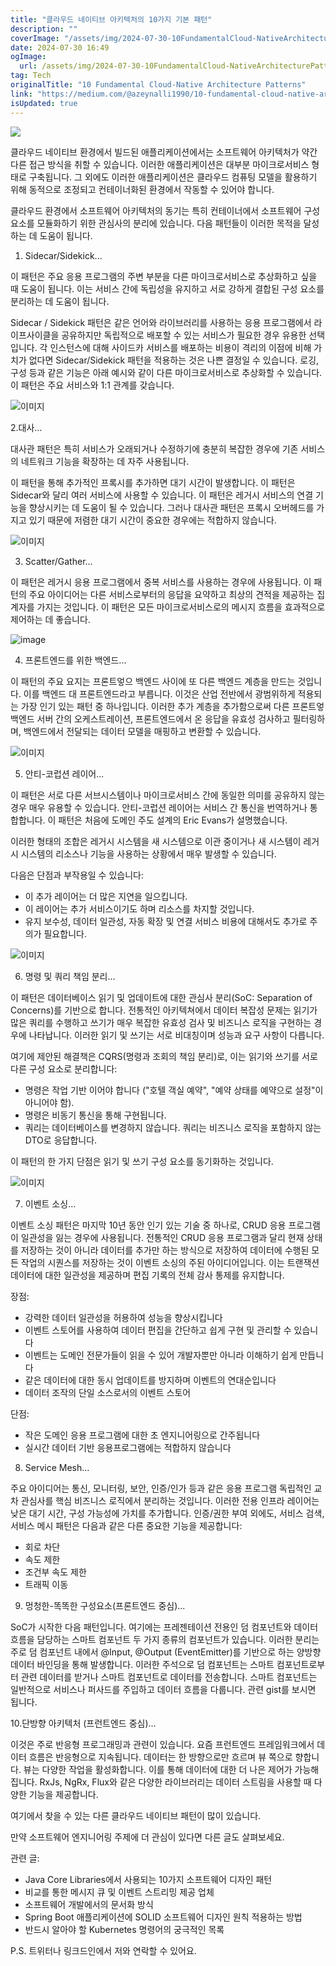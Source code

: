 ```yaml
---
title: "클라우드 네이티브 아키텍처의 10가지 기본 패턴"
description: ""
coverImage: "/assets/img/2024-07-30-10FundamentalCloud-NativeArchitecturePatterns_0.png"
date: 2024-07-30 16:49
ogImage: 
  url: /assets/img/2024-07-30-10FundamentalCloud-NativeArchitecturePatterns_0.png
tag: Tech
originalTitle: "10 Fundamental Cloud-Native Architecture Patterns"
link: "https://medium.com/@azeynalli1990/10-fundamental-cloud-native-architecture-patterns-8a4c4a34b721"
isUpdated: true
---
```






<img src="/assets/img/2024-07-30-10FundamentalCloud-NativeArchitecturePatterns_0.png" />

클라우드 네이티브 환경에서 빌드된 애플리케이션에서는 소프트웨어 아키텍처가 약간 다른 접근 방식을 취할 수 있습니다. 이러한 애플리케이션은 대부분 마이크로서비스 형태로 구축됩니다. 그 외에도 이러한 애플리케이션은 클라우드 컴퓨팅 모델을 활용하기 위해 동적으로 조정되고 컨테이너화된 환경에서 작동할 수 있어야 합니다.

클라우드 환경에서 소프트웨어 아키텍처의 동기는 특히 컨테이너에서 소프트웨어 구성 요소를 모듈화하기 위한 관심사의 분리에 있습니다. 다음 패턴들이 이러한 목적을 달성하는 데 도움이 됩니다.

1. Sidecar/Sidekick...

<div class="content-ad"></div>

이 패턴은 주요 응용 프로그램의 주변 부분을 다른 마이크로서비스로 추상화하고 싶을 때 도움이 됩니다. 이는 서비스 간에 독립성을 유지하고 서로 강하게 결합된 구성 요소를 분리하는 데 도움이 됩니다.

Sidecar / Sidekick 패턴은 같은 언어와 라이브러리를 사용하는 응용 프로그램에서 라이프사이클을 공유하지만 독립적으로 배포할 수 있는 서비스가 필요한 경우 유용한 선택입니다. 각 인스턴스에 대해 사이드카 서비스를 배포하는 비용이 격리의 이점에 비해 가치가 없다면 Sidecar/Sidekick 패턴을 적용하는 것은 나쁜 결정일 수 있습니다. 로깅, 구성 등과 같은 기능은 아래 예시와 같이 다른 마이크로서비스로 추상화할 수 있습니다. 이 패턴은 주요 서비스와 1:1 관계를 갖습니다.

![이미지](/assets/img/2024-07-30-10FundamentalCloud-NativeArchitecturePatterns_1.png)

2.대사…



<div class="content-ad"></div>

대사관 패턴은 특히 서비스가 오래되거나 수정하기에 충분히 복잡한 경우에 기존 서비스의 네트워크 기능을 확장하는 데 자주 사용됩니다.

이 패턴을 통해 추가적인 프록시를 추가하면 대기 시간이 발생합니다. 이 패턴은 Sidecar와 달리 여러 서비스에 사용할 수 있습니다. 이 패턴은 레거시 서비스의 연결 기능을 향상시키는 데 도움이 될 수 있습니다. 그러나 대사관 패턴은 프록시 오버헤드를 가지고 있기 때문에 저렴한 대기 시간이 중요한 경우에는 적합하지 않습니다.

![이미지](/assets/img/2024-07-30-10FundamentalCloud-NativeArchitecturePatterns_2.png)

3. Scatter/Gather...

<div class="content-ad"></div>

이 패턴은 레거시 응용 프로그램에서 중복 서비스를 사용하는 경우에 사용됩니다. 이 패턴의 주요 아이디어는 다른 서비스로부터의 응답을 요약하고 최상의 견적을 제공하는 집계자를 가지는 것입니다. 이 패턴은 모든 마이크로서비스로의 메시지 흐름을 효과적으로 제어하는 데 좋습니다.

![image](/assets/img/2024-07-30-10FundamentalCloud-NativeArchitecturePatterns_3.png)

4. 프론트엔드를 위한 백엔드...

이 패턴의 주요 요지는 프론트엏으 백엔드 사이에 또 다른 백엔드 계층을 만드는 것입니다. 이를 백엔드 대 프론트엔드라고 부릅니다. 이것은 산업 전반에서 광범위하게 적용되는 가장 인기 있는 패턴 중 하나입니다. 이러한 추가 계층을 추가함으로써 다른 프론트엏 백엔드 서버 간의 오케스트레이션, 프론트엔드에서 온 응답을 유효성 검사하고 필터링하며, 백엔드에서 전달되는 데이터 모델을 매핑하고 변환할 수 있습니다.

<div class="content-ad"></div>

![이미지](/assets/img/2024-07-30-10FundamentalCloud-NativeArchitecturePatterns_4.png)

5. 안티-코럽션 레이어...

이 패턴은 서로 다른 서브시스템이나 마이크로서비스 간에 동일한 의미를 공유하지 않는 경우 매우 유용할 수 있습니다. 안티-코럽션 레이어는 서비스 간 통신을 번역하거나 통합합니다. 이 패턴은 처음에 도메인 주도 설계의 Eric Evans가 설명했습니다.

이러한 형태의 조합은 레거시 시스템을 새 시스템으로 이관 중이거나 새 시스템이 레거시 시스템의 리소스나 기능을 사용하는 상황에서 매우 발생할 수 있습니다.

<div class="content-ad"></div>

다음은 단점과 부작용일 수 있습니다:

- 이 추가 레이어는 더 많은 지연을 일으킵니다.
- 이 레이어는 추가 서비스이기도 하며 리소스를 차지할 것입니다.
- 유지 보수성, 데이터 일관성, 자동 확장 및 연결 서비스 비용에 대해서도 추가로 주의가 필요합니다.

![이미지](/assets/img/2024-07-30-10FundamentalCloud-NativeArchitecturePatterns_5.png)

6. 명령 및 쿼리 책임 분리...

<div class="content-ad"></div>

이 패턴은 데이터베이스 읽기 및 업데이트에 대한 관심사 분리(SoC: Separation of Concerns)를 기반으로 합니다. 전통적인 아키텍쳐에서 데이터 복잡성 문제는 읽기가 많은 쿼리를 수행하고 쓰기가 매우 복잡한 유효성 검사 및 비즈니스 로직을 구현하는 경우에 나타납니다. 이러한 읽기 및 쓰기는 서로 비대칭이며 성능과 요구 사항이 다릅니다.

여기에 제안된 해결책은 CQRS(명령과 조회의 책임 분리)로, 이는 읽기와 쓰기를 서로 다른 구성 요소로 분리합니다:

- 명령은 작업 기반 이어야 합니다 ("호텔 객실 예약", "예약 상태를 예약으로 설정"이 아니어야 함).
- 명령은 비동기 통신을 통해 구현됩니다.
- 쿼리는 데이터베이스를 변경하지 않습니다. 쿼리는 비즈니스 로직을 포함하지 않는 DTO로 응답합니다.

이 패턴의 한 가지 단점은 읽기 및 쓰기 구성 요소를 동기화하는 것입니다.

<div class="content-ad"></div>


![이미지](/assets/img/2024-07-30-10FundamentalCloud-NativeArchitecturePatterns_6.png)

7. 이벤트 소싱...

이벤트 소싱 패턴은 마지막 10년 동안 인기 있는 기술 중 하나로, CRUD 응용 프로그램이 일관성을 잃는 경우에 사용됩니다. 전통적인 CRUD 응용 프로그램과 달리 현재 상태를 저장하는 것이 아니라 데이터를 추가만 하는 방식으로 저장하여 데이터에 수행된 모든 작업의 시퀀스를 저장하는 것이 이벤트 소싱의 주된 아이디어입니다. 이는 트랜잭션 데이터에 대한 일관성을 제공하며 편집 기록의 전체 감사 통제를 유지합니다.

장점:


<div class="content-ad"></div>

- 강력한 데이터 일관성을 허용하여 성능을 향상시킵니다
- 이벤트 스토어를 사용하여 데이터 편집을 간단하고 쉽게 구현 및 관리할 수 있습니다
- 이벤트는 도메인 전문가들이 읽을 수 있어 개발자뿐만 아니라 이해하기 쉽게 만듭니다
- 같은 데이터에 대한 동시 업데이트를 방지하며 이벤트의 연대순입니다
- 데이터 조작의 단일 소스로서의 이벤트 스토어

단점:

- 작은 도메인 응용 프로그램에 대한 초 엔지니어링으로 간주됩니다
- 실시간 데이터 기반 응용프로그램에는 적합하지 않습니다

8. Service Mesh...

<div class="content-ad"></div>

주요 아이디어는 통신, 모니터링, 보안, 인증/인가 등과 같은 응용 프로그램 독립적인 교차 관심사를 핵심 비즈니스 로직에서 분리하는 것입니다. 이러한 전용 인프라 레이어는 낮은 대기 시간, 구성 가능성에 가치를 추가합니다.
인증/권한 부여 외에도, 서비스 검색, 서비스 메시 패턴은 다음과 같은 다른 중요한 기능을 제공합니다:

- 회로 차단
- 속도 제한
- 조건부 속도 제한
- 트래픽 이동

9. 멍청한-똑똑한 구성요소(프론트엔드 중심)...

<div class="content-ad"></div>

SoC가 시작한 다음 패턴입니다. 여기에는 프레젠테이션 전용인 덤 컴포넌트와 데이터 흐름을 담당하는 스마트 컴포넌트 두 가지 종류의 컴포넌트가 있습니다. 이러한 분리는 주로 덤 컴포넌트 내에서 @Input, @Output (EventEmitter<T>)를 기반으로 하는 양방향 데이터 바인딩을 통해 발생합니다. 이러한 주석으로 덤 컴포넌트는 스마트 컴포넌트로부터 관련 데이터를 받거나 스마트 컴포넌트로 데이터를 전송합니다. 스마트 컴포넌트는 일반적으로 서비스나 퍼사드를 주입하고 데이터 흐름을 다룹니다. 관련 gist를 보시면 됩니다.

10.단방향 아키텍처 (프런트엔드 중심)...

이것은 주로 반응형 프로그래밍과 관련이 있습니다. 요즘 프런트엔드 프레임워크에서 데이터 흐름은 반응형으로 지속됩니다. 데이터는 한 방향으로만 흐르며 뷰 쪽으로 향합니다. 뷰는 다양한 작업을 활성화합니다. 이를 통해 데이터에 대한 더 나은 제어가 가능해집니다. RxJs, NgRx, Flux와 같은 다양한 라이브러리는 데이터 스트림을 사용할 때 다양한 기능을 제공합니다.

여기에서 찾을 수 있는 다른 클라우드 네이티브 패턴이 많이 있습니다.

<div class="content-ad"></div>

만약 소프트웨어 엔지니어링 주제에 더 관심이 있다면 다른 글도 살펴보세요.

관련 글:

- Java Core Libraries에서 사용되는 10가지 소프트웨어 디자인 패턴
- 비교를 통한 메시지 큐 및 이벤트 스트리밍 제공 업체
- 소프트웨어 개발에서의 문서화 방식
- Spring Boot 애플리케이션에 SOLID 소프트웨어 디자인 원칙 적용하는 방법
- 반드시 알아야 할 Kubernetes 명령어의 궁극적인 목록

P.S. 트위터나 링크드인에서 저와 연락할 수 있어요.